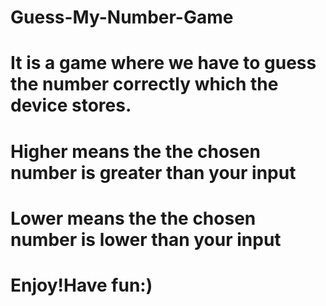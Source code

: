 # Guess-My-Number-Game
# It is a game where we have to guess the number correctly which the device stores.
# Higher means the the chosen number is greater than your input
# Lower means the the chosen number is lower than your input
# Enjoy!Have fun:)
